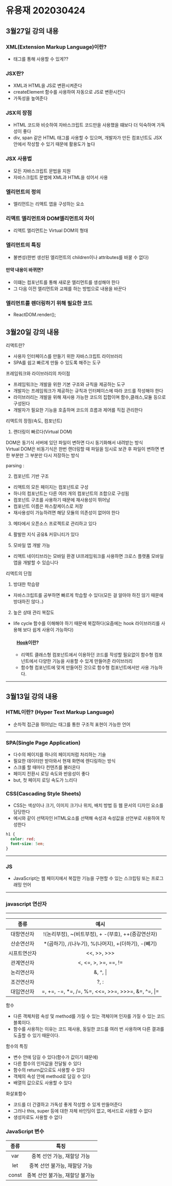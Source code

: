 # 유용재 202030424

## 3월27일 강의 내용


### XML(Extension Markup Language)이란?
- 태그를 통해 사용할 수 있게??

### JSX란?
- XML과 HTML을 JS로 변환시켜준다
- createElement 함수를 사용하여 자동으로 JS로 변환시킨다
- 가독성을 높여준다

### JSX의 장점
- HTML 코드와 비슷하여 자바스크립트 코드만을 사용했을 떄보다 더 익숙하며 가독성이 좋다
- div, span 같은 HTML 태그를 사용할 수 있으며, 개발자가 만든 컴포넌트도 JSX 안에서 작성할 수 있기 때문에 활용도가 높다

### JSX 사용법
- 모든 자바스크립트 문법을 지원
- 자바스크립트 문법에 XML과 HTML을 섞어서 사용

### 엘리먼트의 정의
- 엘리먼트는 리액트 앱을 구성하는 요소

### 리액트 엘리먼트와 DOM엘리먼트의 차이
- 리액트 엘리먼트는 Virtual DOM의 형태

### 엘리먼트의 특징
- 불변성(한번 생선된 엘리먼트의 children이나 attributes를 바꿀 수 없다)

#### 만약 내용이 바뀌면?
- 이떄는 컴포넌트를 통해 새로운 엘리먼트를 생성해야 한다
- 그 다음 이전 엘리먼트와 교체를 하는 방법으로 내용을 바꾼다

### 엘리먼트를 렌더링하기 위해 필요한 코드
- ReactDOM.render();

## 3월20일 강의 내용

리액트란?
- 사용자 인터페이스를 만들기 위한 자바스크립트 라이브러리
- SPA를 쉽고 빠르게 만들 수 있도록 해주는 도구

프레임워크와 라이브러리의 차이점
- 프레임워크는 개발을 위한 기본 구조와 규칙을 제공하는 도구
- 개발자는 프레임워크가 제공하는 규칙과 인터페이스에 따라 코드를 작성해야 한다
- 라이브러리는 개발을 위해 재사용 가능한 코드의 집합이며 함수,클래스,모듈 등으로 구성된다
- 개발자가 필요한 기능을 호출하며 코드의 흐름과 제어를 직접 관리한다


리액트의 장점(속도, 컴포넌트)
1. 랜더링이 빠르다(Virtual DOM)

DOM은 동기식 서버에 있던 파일이 변하면 다시 동기화해서 내려받는 방식
<br> Virtual DOM은 비동기식은 한번 랜더링할 때 파일을 임시로 보관 후 파일이 변하면 변한 부분만 그 부분만 다시 저장하는 방식 

parsing : 

2. 컴포넌트 기반 구조
- 리액트의 모든 페이지는 컴포넌트로 구성
- 하나의 컴포넌트는 다른 여러 개의 컴포넌트의 조합으로 구성됨
- 컴포넌트 구조를 사용하기 때문에 재사용성이 뛰어남
- 컴포넌트 이름은 파스칼케이스로 저장
- 재사용성이 가능하려면 해당 모듈의 의존성이 없어야 한다

3. 메타에서 오픈소스 프로젝트로 관리하고 있다

4. 활발한 지식 공유& 커뮤니티가 있다

5. 모바일 앱 개발 가능
- 리액트 네이티브라는 모바일 환경 UI프레임워크를 사용하면 크로스 플랫폼 모바일 앱을 개발할 수 있습니다

리액트의 단점  
1. 방대한 학습량
- 자바스크립트를 공부하면 빠르게 학습할 수 있다(모든 걸 알아야 하진 않기 때문에 방대하진 않다..)

2. 높은 상태 관리 복잡도
- life cycle 함수를 이해해야 하기 때문에 복잡하다(요즘에는 hook 라이브러리를 사용해 보다 쉽게 사용이 가능하다)

  #### &nbsp;&nbsp; <u>Hook</u>이란?
  - 리액트 클래스형 컴포넌트에서 이용하던 코드를 작성할 필요없이 함수형 컴포넌트에서 다양한 기능을 사용할 수 있게 만들어준 라이브러리 
  - 함수형 컴포넌트에 맞게 만들어진 것으로 함수형 컴포넌트에서만 사용 가능하다. 

---

## 3월13일 강의 내용
  ### HTML이란? (Hyper Text Markup Language)  
  - 순차적 접근을 뛰어넘는 태그를 통한 구조적 표현이 가능한 언어
  ---
  ### SPA(Single Page Application)
  - 다수의 페이지를 하나의 페이지처럼  처리하는 기술
  - 필요한 데이터만 받아와서 현재 화면에 렌디링하는 방식 
  - 스크롤 할 때마다 컨텐츠를 불러온다
  - 페이지 전환시 로딩 속도와 반응성이 좋다
  - but, 첫 페이지 로딩 속도가 느리다

  ### CSS(Cascading Style Sheets)
  - CSS는 색상이나 크기, 이미지 크기나 위치, 배치 방법 등 웹 문서의 디자인 요소를 담당한다
  - 예시와 같이 선택자인 HTML요소를 선택해 속성과 속성값을 선언부로 사용하여 작성한다
  ```css 
  h1 {
    color: red;
    font-size: 5em;
  }
  ```
  ---
  ### JS
  - JavaScript는 웹 페이지에서 복잡한 기능을 구현할 수 있는 스크립팅 또는 프로그래밍 언어
  --- 
  ### javascript 연산자
  ---
  종류 | 예시 
  :---:|:---:
  대항연산자|!(논리부정),  ~(비트부정),  +  -(부호),  ++(증감연산자)
  산순연산자| *(곱하기), /(나누기),  %(나머지),  +(더하기),  -(뺴기)
  시프트연산자| <<,  >>,  >>> 
  관계연산자| <,  <=,  >,  >=,  ==, !=
  논리연산자| &,  ^,  \|
  조건연산자| ?,  :
  대입연산자| =,  +=,  -=,  *=, /=, %=, <<=, >>=, >>>=,  &=,  ^=, \|=


  함수
  -  다른 객체처럼 속성 및 method를 가질 수 있는 객체이며 인자를 가질 수 있는 코드 블록이다.
  - 함수를 사용하는 이유는 코드 재사용, 동일한 코드를 여러 번 사용하며 다른 결과를 도출할 수 있기 때문이다.
  
  함수의 특징
  - 변수 안에 담길 수 있다(함수가 값이기 떄문에) 
  - 다른 함수의 인자값을 전달될 수 있다 
  - 함수의 return값으로도 사용할 수 있다
  - 객체의 속성 안에 method로 담길 수 있다 
  - 배열의 값으로도 사용할 수 있다

  화살표함수
  - 코드를 더 간결하고 가독성 좋게 작성할 수 있게 만들어준다
  - 그러나 this, super 등에 대한 자체 바인딩이 없고, 메서드로 사용할 수 없다
  - 생성자로도 사용할 수 없다

  ### JavaScript 변수
  종류 | 특징 
  :---:|:---:
  var  | 중복 선언 가능, 재할당 가능
  let  | 중복 선언 불가능, 재할당 가능
  const | 중복 선언 불가능, 재할당 불가능